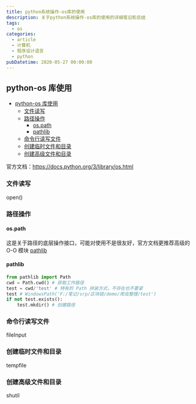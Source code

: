 ```yaml
---
title: python系统操作-os库的使用
description: 关于python系统操作-os库的使用的详细笔记和总结
tags:
  - os
categories:
  - article
  - 计算机
  - 程序设计语言
  - python
pubDatetime: 2020-05-27 00:00:00
---
```


## python-os 库使用

- [python-os 库使用](#python-os-库使用)
  - [文件读写](#文件读写)
  - [路径操作](#路径操作)
    - [os.path](#ospath)
    - [pathlib](#pathlib)
  - [命令行读写文件](#命令行读写文件)
  - [创建临时文件和目录](#创建临时文件和目录)
  - [创建高级文件和目录](#创建高级文件和目录)

官方文档：<https://docs.python.org/3/library/os.html>

### 文件读写

open()

### 路径操作

#### os.path

这是关于路径的底层操作接口，可能对使用不是很友好，官方文档更推荐高级的 O-O 模块 [pathlib](https://docs.python.org/3/library/pathlib.html#module-pathlib)

#### pathlib

```python
from pathlib import Path
cwd = Path.cwd() # 获取工作路径
test = cwd/'test' # 特有的 Path 拼装方式，不存在也不要紧
test # WindowsPath('F:/笔记/srp/区块链/demo/爬虫整理/test')
if not test.exists():
    test.mkdir() # 创建路径
```

### 命令行读写文件

fileInput

### 创建临时文件和目录

tempfile

### 创建高级文件和目录

shutil
